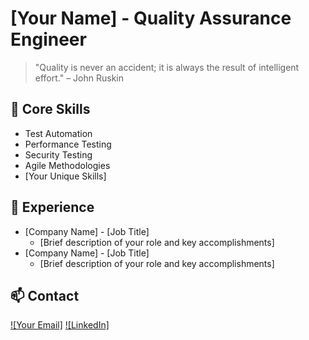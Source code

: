 # [Your Name] - Quality Assurance Engineer

> "Quality is never an accident; it is always the result of intelligent effort." – John Ruskin

## 🎯 Core Skills

* Test Automation
* Performance Testing
* Security Testing
* Agile Methodologies
* [Your Unique Skills]

## 💼 Experience

* [Company Name] - [Job Title]
    * [Brief description of your role and key accomplishments]
* [Company Name] - [Job Title]
    * [Brief description of your role and key accomplishments]

## 📫 Contact

[![Your Email]](mailto:your-email-address)
[![LinkedIn]](your-linkedin-profile)
